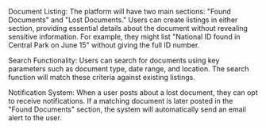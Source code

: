 Document Listing:
The platform will have two main sections: "Found Documents" and "Lost Documents." Users can create listings in either section, providing essential details about the document without revealing sensitive information. For example, they might list "National ID found in Central Park on June 15" without giving the full ID number.

Search Functionality:
Users can search for documents using key parameters such as document type, date range, and location. The search function will match these criteria against existing listings.

Notification System:
When a user posts about a lost document, they can opt to receive notifications. If a matching document is later posted in the "Found Documents" section, the system will automatically send an email alert to the user.
